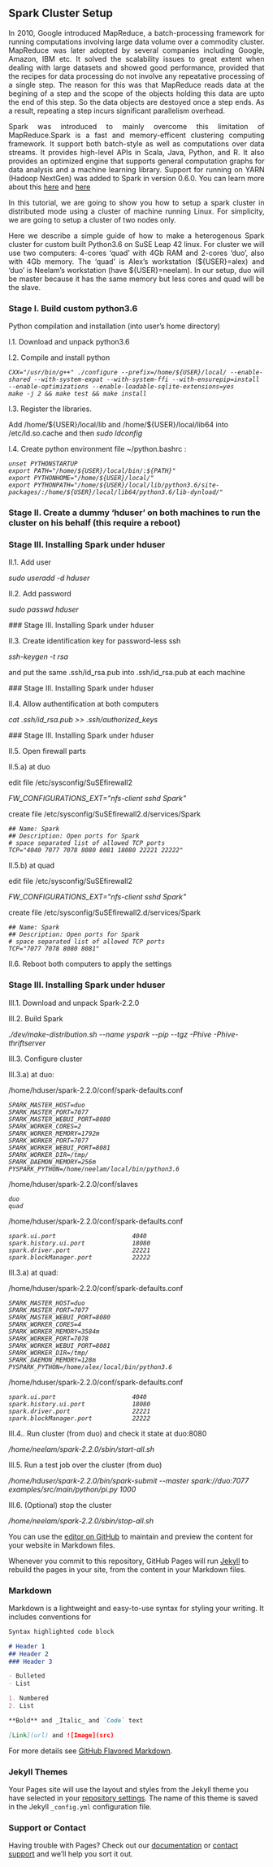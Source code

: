 ## Spark Cluster Setup

<p align="justify">
In 2010, Google introduced MapReduce, a batch-processing framework for running computations involving large data volume over a commodity cluster. MapReduce was later adopted by several companies including Google, Amazon, IBM etc. It solved the scalability issues to great extent when dealing with large datasets and showed good performance, provided that the recipes for data processing do not involve any repeatative processing of a single step. The reason for this was that MapReduce reads data at the begining of a step and the scope of the objects holding this data are upto the end of this step. So the data objects are destoyed once a step ends. As a result, repeating a step incurs significant parallelism overhead. 
</p>
<p align="justify">
Spark was introduced to mainly overcome this limitation of MapReduce.Spark is a fast and memory-efficent clustering computing framework. It support both batch-style as well as computations over data streams. It provides high-level APIs in Scala, Java, Python, and R. It also provides an optimized engine that supports general computation graphs for data analysis and a machine learning library. Support for running on YARN (Hadoop NextGen) was added to Spark in version 0.6.0. You can learn more about this <a href="https://spark.apache.org/docs/latest/index.html">here</a> and <a href="https://en.wikipedia.org/wiki/Apache_Spark">here</a> 
</p>
<p align="justify">
In this tutorial, we are going to show you how to setup a spark cluster in distributed mode using a cluster of machine running Linux. For simplicity, we are going to setup a cluster of two nodes only. 
</p>
<p align="justify">
Here we describe a simple guide of how to make a heterogenous Spark cluster for custom built Python3.6 on SuSE Leap 42 linux. For cluster we will use two computers: 4-cores ‘quad’ with 4Gb RAM and 2-cores ‘duo’, also with 4Gb memory. The ‘quad’ is Alex’s workstation (${USER}=alex) and ‘duo’ is Neelam’s workstation (have ${USER}=neelam). In our setup, duo will be master because it has the same memory but less cores and quad will be the slave.
</p>

### Stage I. Build custom python3.6

<p>Python compilation and installation (into user’s home directory)</p> 
<p>I.1. Download and unpack python3.6</p> 
<p>I.2. Compile and install python</p>

<pre><code><i>CXX="/usr/bin/g++" ./configure --prefix=/home/${USER}/local/ --enable-shared --with-system-expat --with-system-ffi --with-ensurepip=install --enable-optimizations --enable-loadable-sqlite-extensions=yes 
make -j 2 && make test && make install
</i></code></pre>

<p>I.3. Register the libraries.</p>
<p>Add /home/${USER}/local/lib and /home/${USER}/local/lib64 into /etc/ld.so.cache and then <i>sudo ldconfig</i></p>

<p>I.4. Create python environment file ~/python.bashrc :</p>
<pre><code><i>unset PYTHONSTARTUP
export PATH="/home/${USER}/local/bin/:${PATH}"
export PYTHONHOME="/home/${USER}/local/"
export PYTHONPATH="/home/${USER}/local/lib/python3.6/site-packages/:/home/${USER}/local/lib64/python3.6/lib-dynload/"
</i></code></pre>

### Stage II. Create a dummy ‘hduser’ on both machines to run the cluster on his behalf (this require a reboot)
### Stage III. Installing Spark under hduser

<p>II.1. Add user</p> 
<p><i>sudo useradd -d hduser</i></p>

<p>II.2. Add password</p>
<p><i>sudo passwd hduser</i></p>
### Stage III. Installing Spark under hduser

<p>II.3. Create identification key for password-less ssh<p>
<p><i>ssh-keygen -t rsa</i></p>
<p>and put the same .ssh/id_rsa.pub into .ssh/id_rsa.pub at each machine</p>
### Stage III. Installing Spark under hduser

<p>II.4. Allow authentification at both computers</p>
<p><i>cat .ssh/id_rsa.pub >> .ssh/authorized_keys</i></p> 
### Stage III. Installing Spark under hduser

<p>II.5. Open firewall parts</p>
<p>II.5.a) at duo</p>
<p>edit file /etc/sysconfig/SuSEfirewall2</p>
<p><i>FW_CONFIGURATIONS_EXT="nfs-client sshd Spark"</i></p>
<p>create file /etc/sysconfig/SuSEfirewall2.d/services/Spark</p>
<pre><code><i>## Name: Spark
## Description: Open ports for Spark
# space separated list of allowed TCP ports
TCP="4040 7077 7078 8080 8081 18080 22221 22222"</i></code></pre>

<p>II.5.b) at quad</p>
<p>edit file /etc/sysconfig/SuSEfirewall2</p>
<p><i>FW_CONFIGURATIONS_EXT="nfs-client sshd Spark"</i></p>
<p>create file /etc/sysconfig/SuSEfirewall2.d/services/Spark</p>
<pre><code><i>## Name: Spark
## Description: Open ports for Spark
# space separated list of allowed TCP ports
TCP="7077 7078 8080 8081"</i></code></pre>

<p>II.6. Reboot both computers to apply the settings</p>

### Stage III. Installing Spark under hduser

<p>III.1. Download and unpack Spark-2.2.0</p> 
<p>III.2. Build Spark</p>
<p><i>./dev/make-distribution.sh --name yspark --pip --tgz -Phive -Phive-thriftserver </i></p>

<p>III.3. Configure cluster</p>
<p>III.3.a) at duo:</p>
<p>/home/hduser/spark-2.2.0/conf/spark-defaults.conf</p>
<pre><code><i>SPARK_MASTER_HOST=duo
SPARK_MASTER_PORT=7077
SPARK_MASTER_WEBUI_PORT=8080
SPARK_WORKER_CORES=2
SPARK_WORKER_MEMORY=1792m
SPARK_WORKER_PORT=7077
SPARK_WORKER_WEBUI_PORT=8081
SPARK_WORKER_DIR=/tmp/
SPARK_DAEMON_MEMORY=256m
PYSPARK_PYTHON=/home/neelam/local/bin/python3.6</i></code></pre>

<p>/home/hduser/spark-2.2.0/conf/slaves</p>
<pre><code><i>duo
quad</i></code></pre>

<p>/home/hduser/spark-2.2.0/conf/spark-defaults.conf</p>
<pre><code><i>spark.ui.port                     4040
spark.history.ui.port             18080
spark.driver.port                 22221
spark.blockManager.port           22222</i></code></pre>

<p>III.3.a) at quad:</p>
<p>/home/hduser/spark-2.2.0/conf/spark-defaults.conf</p>
<pre><code><i>SPARK_MASTER_HOST=duo
SPARK_MASTER_PORT=7077
SPARK_MASTER_WEBUI_PORT=8080
SPARK_WORKER_CORES=4
SPARK_WORKER_MEMORY=3584m
SPARK_WORKER_PORT=7078
SPARK_WORKER_WEBUI_PORT=8081
SPARK_WORKER_DIR=/tmp/
SPARK_DAEMON_MEMORY=128m
PYSPARK_PYTHON=/home/alex/local/bin/python3.6</i></code></pre>

<p>/home/hduser/spark-2.2.0/conf/spark-defaults.conf</p>
<pre><code><i>spark.ui.port                     4040
spark.history.ui.port             18080
spark.driver.port                 22221
spark.blockManager.port           22222</i></code></pre>

<p>III.4.. Run cluster (from duo) and check it state at duo:8080</p>
<p><i>/home/neelam/spark-2.2.0/sbin/start-all.sh</i></p>

<p>III.5. Run a test job over the cluster (from duo)</p>
<p><i>/home/hduser/spark-2.2.0/bin/spark-submit --master spark://duo:7077 examples/src/main/python/pi.py 1000</i></p>

<p>III.6. (Optional) stop the cluster</p>
<p><i>/home/neelam/spark-2.2.0/sbin/stop-all.sh</i></p>














You can use the [editor on GitHub](https://github.com/AIDesigners/AIDesigners.github.io-cluster_setup/edit/master/README.md) to maintain and preview the content for your website in Markdown files.

Whenever you commit to this repository, GitHub Pages will run [Jekyll](https://jekyllrb.com/) to rebuild the pages in your site, from the content in your Markdown files.

### Markdown

Markdown is a lightweight and easy-to-use syntax for styling your writing. It includes conventions for

```markdown
Syntax highlighted code block

# Header 1
## Header 2
### Header 3

- Bulleted
- List

1. Numbered
2. List

**Bold** and _Italic_ and `Code` text

[Link](url) and ![Image](src)
```

For more details see [GitHub Flavored Markdown](https://guides.github.com/features/mastering-markdown/).

### Jekyll Themes

Your Pages site will use the layout and styles from the Jekyll theme you have selected in your [repository settings](https://github.com/AIDesigners/AIDesigners.github.io-cluster_setup/settings). The name of this theme is saved in the Jekyll `_config.yml` configuration file.

### Support or Contact

Having trouble with Pages? Check out our [documentation](https://help.github.com/categories/github-pages-basics/) or [contact support](https://github.com/contact) and we’ll help you sort it out.
